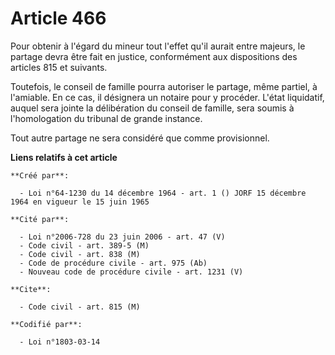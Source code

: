 # Article 466

Pour obtenir à l'égard du mineur tout l'effet qu'il aurait entre majeurs, le partage devra être fait en justice, conformément
aux dispositions des articles 815 et suivants.

Toutefois, le conseil de famille pourra autoriser le partage, même partiel, à l'amiable. En ce cas, il désignera un notaire
pour y procéder. L'état liquidatif, auquel sera jointe la délibération du conseil de famille, sera soumis à l'homologation du
tribunal de grande instance.

Tout autre partage ne sera considéré que comme provisionnel.

**Liens relatifs à cet article**

	**Créé par**:

	  - Loi n°64-1230 du 14 décembre 1964 - art. 1 () JORF 15 décembre 1964 en vigueur le 15 juin 1965

	**Cité par**:

	  - Loi n°2006-728 du 23 juin 2006 - art. 47 (V)
	  - Code civil - art. 389-5 (M)
	  - Code civil - art. 838 (M)
	  - Code de procédure civile - art. 975 (Ab)
	  - Nouveau code de procédure civile - art. 1231 (V)

	**Cite**:

	  - Code civil - art. 815 (M)

	**Codifié par**:

	  - Loi n°1803-03-14
